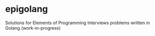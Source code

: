 # epigolang
Solutions for Elements of Programming Interviews problems written in Golang (work-in-progress)
